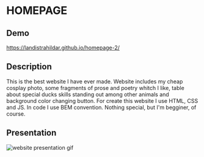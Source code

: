 # HOMEPAGE
## Demo
https://landistrahildar.github.io/homepage-2/
## Description
This is the best website I have ever made. Website includes my cheap cosplay photo, some fragments of prose and poetry whitch I like, table about special ducks skills standing out among other animals and background color changing  button.
For create this website I use HTML, CSS and JS.
In code I use BEM convention.
Nothing special, but I'm begginer, of course.
## Presentation
![website presentation gif](images/strona.gif)